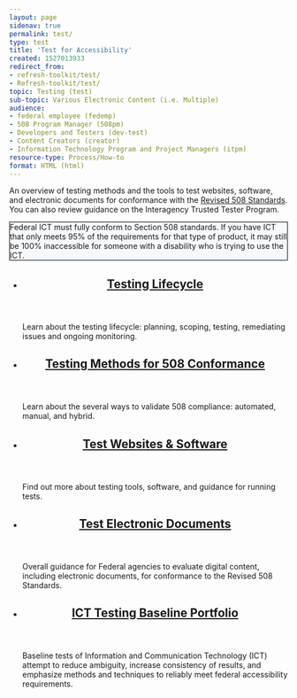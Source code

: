 ```yaml
---
layout: page
sidenav: true
permalink: test/
type: test
title: 'Test for Accessibility'
created: 1527013933
redirect_from:
- refresh-toolkit/test/
- Refresh-toolkit/test/
topic: Testing (test)
sub-topic: Various Electronic Content (i.e. Multiple)
audience:
- federal employee (fedemp)
- 508 Program Manager (508pm)
- Developers and Testers (dev-test)
- Content Creators (creator)
- Information Technology Program and Project Managers (itpm)
resource-type: Process/How-to
format: HTML (html)
---
```

An overview of testing methods and the tools to test websites, software, and electronic documents for conformance with the <a href="https://www.access-board.gov/ict/">Revised 508 Standards</a>. You can also review guidance on the Interagency Trusted Tester Program.

<div class="grid-col-12 border-base radius-lg padding-1" style="border: 1px solid black; background-color: #f5f9fc;">Federal ICT must fully conform to Section 508 standards. If you have ICT that only meets 95% of the requirements for that type of product, it may still be 100% inaccessible for someone with a disability who is trying to use the ICT.</div>

<section class="usa-section">
<ul class="usa-card-group">
  <li class="tablet:grid-col-6 usa-card">
    <div class="usa-card__container radius-md">
      <header class="usa-card__header">
        <h2 class="usa-card__heading font-family-sans"><a href="{{site.baseurl}}/test/testing-lifecycle-overview/">Testing Lifecycle</a></h2>
      </header>
      <div class="usa-card__body">
        <p>Learn  about the testing lifecycle: planning, scoping, testing, remediating issues and ongoing monitoring.</p>
      </div>
    </div>
  </li>
  <li class="tablet:grid-col-6 usa-card">
    <div class="usa-card__container radius-md">
      <header class="usa-card__header">
        <h2 class="usa-card__heading font-family-sans"><a href="{{site.baseurl}}/test/testing-overview/">Testing Methods for 508 Conformance</a></h2>
      </header>
      <div class="usa-card__body">
        <p>Learn about the several ways to validate 508 compliance: automated, manual, and hybrid.</p>
      </div>
    </div>
  </li>
  </ul>
  <ul class="usa-card-group">
  <li class="tablet:grid-col-6 usa-card">
    <div class="usa-card__container radius-md">
      <header class="usa-card__header">
        <h2 class="usa-card__heading font-family-sans"><a href="{{site.baseurl}}/test/web-software/">Test Websites & Software</a></h2>
      </header>
      <div class="usa-card__body">
        <p>Find out more about testing tools, software, and guidance for running tests.</p>
      </div>
    </div>
  </li>
  <li class="tablet:grid-col-6 usa-card">
    <div class="usa-card__container radius-md">
      <header class="usa-card__header">
        <h2 class="usa-card__heading font-family-sans"><a href="{{site.baseurl}}/test/documents/">Test Electronic Documents</a></h2>
      </header>
      <div class="usa-card__body">
        <p>Overall guidance for Federal agencies to evaluate digital content, including electronic documents, for conformance to the Revised 508 Standards.</p>
      </div>
    </div>
  </li>
  </ul>
  <ul class="usa-card-group">
  <li class="tablet:grid-col-6 usa-card">
    <div class="usa-card__container radius-md">
      <header class="usa-card__header">
        <h2 class="usa-card__heading font-family-sans"><a href="{{site.baseurl}}/test/ict-testing-baseline-portfolio/">ICT Testing Baseline Portfolio</a></h2>
      </header>
      <div class="usa-card__body">
        <p>Baseline tests of Information and Communication Technology (ICT) attempt to reduce ambiguity, increase consistency of results, and emphasize methods and techniques to reliably meet federal accessibility requirements.</p>
      </div>
    </div>
  </li>
</ul>

</section>